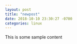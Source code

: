 ```yaml
---
layout: post
title: "newpost"
date: 2018-10-10 23:30:27 -0700
categories: linux
---
```


This is some sample content

